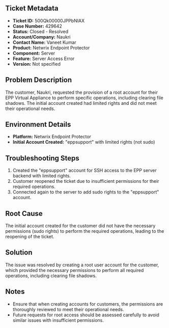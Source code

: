 ## Ticket Metadata
- **Ticket ID:** 500Qk00000JPPbNIAX
- **Case Number:** 429642
- **Status:** Closed - Resolved
- **Account/Company:** Naukri
- **Contact Name:** Vaneet Kumar
- **Product:** Netwrix Endpoint Protector
- **Component:** Server
- **Feature:** Server Access Error
- **Version:** Not specified

## Problem Description
The customer, Naukri, requested the provision of a root account for their EPP Virtual Appliance to perform specific operations, including clearing file shadows. The initial account created had limited rights and did not meet their operational needs.

## Environment Details
- **Platform:** Netwrix Endpoint Protector
- **Initial Account Created:** "eppsupport" with limited rights (not sudo)

## Troubleshooting Steps
1. Created the "eppsupport" account for SSH access to the EPP server backend with limited rights.
2. Customer reopened the ticket due to insufficient permissions for their required operations.
3. Connected again to the server to add sudo rights to the "eppsupport" account.

## Root Cause
The initial account created for the customer did not have the necessary permissions (sudo rights) to perform the required operations, leading to the reopening of the ticket.

## Solution
The issue was resolved by creating a root user account for the customer, which provided the necessary permissions to perform all required operations, including clearing file shadows.

## Notes
- Ensure that when creating accounts for customers, the permissions are thoroughly reviewed to meet their operational needs.
- Future requests for root access should be assessed carefully to avoid similar issues with insufficient permissions.